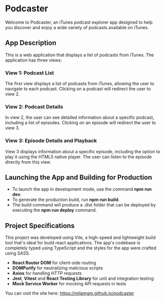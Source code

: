 # Podcaster

Welcome to Podcaster, an iTunes podcast explorer app designed to help you discover and enjoy a wide variety of podcasts available on iTunes.

<h2>App Description</h2>
This is a web application that displays a list of podcasts from iTunes. The application has three views:

<h3>View 1: Podcast List</h3>
The first view displays a list of podcasts from iTunes, allowing the user to navigate to each podcast. Clicking on a podcast will redirect the user to view 2.

<h3>View 2: Podcast Details</h3>
In view 2, the user can see detailed information about a specific podcast, including a list of episodes. Clicking on an episode will redirect the user to view 3.

<h3>View 3: Episode Details and Playback</h3>
View 3 displays information about a specific episode, including the option to play it using the HTML5 native player. The user can listen to the episode directly from this view.

<h2>Launching the App and Building for Production</h2>
<ul>
  <li>To launch the app in development mode, use the command <b>npm run dev</b>.</li>
  <li>To generate the production build, run <b>npm run build</b>.</li>
  <li>The build command will produce a .dist folder that can be deployed by executing the <b>npm run deploy</b> command.</li>
</ul>

<h2>Project Specifications</h2>
This project was developed using Vite, a high-speed and lightweight build tool that's ideal for build react applications. The app's codebase is completely typed using TypeScript and the styles for the app were crafted using SASS.

<ul>
  <li><strong>React Router DOM</strong> for client-side routing</li>
  <li><strong>DOMPurify</strong> for neutralizing malicious scripts</li>
  <li><strong>Axios</strong> for handling HTTP requests</li>
  <li><strong>Jest</strong>, <strong>Vitest</strong> and <strong>React Testing Library</strong> for unit and integration testing</li>
  <li><strong>Mock Service Worker</strong> for mocking API requests in tests</li>
</ul>


You can visit the site here: https://milamgm.github.io/podcaster
